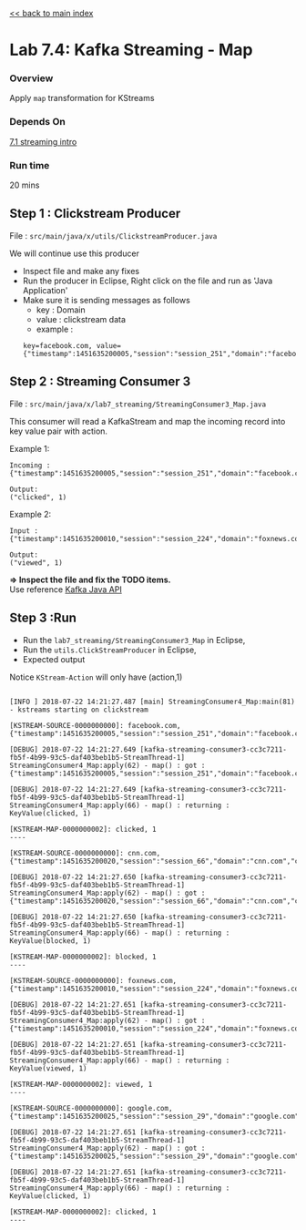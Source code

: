 <link rel='stylesheet' href='../assets/css/main.css'/>

[<< back to main index](../README.md)

# Lab 7.4: Kafka Streaming - Map

### Overview
Apply `map` transformation for KStreams

### Depends On
[7.1 streaming intro](07.1-streaming-intro.md)

### Run time
20 mins


## Step 1 : Clickstream Producer
File : `src/main/java/x/utils/ClickstreamProducer.java`  

We will  continue use this producer
* Inspect file and make any fixes
* Run the producer in Eclipse, Right click on the file and run as 'Java Application'
* Make sure it is sending messages as follows
  - key : Domain
  - value : clickstream data
  - example  :
  ```
  key=facebook.com, value={"timestamp":1451635200005,"session":"session_251","domain":"facebook.com","cost":91,"user":"user_16","campaign":"campaign_5","ip":"ip_67","action":"clicked"}
  ```

## Step 2 :  Streaming Consumer 3
File : `src/main/java/x/lab7_streaming/StreamingConsumer3_Map.java`

This consumer will read a KafkaStream and map the incoming record into key value pair with action.

Example 1:
```
Incoming :
{"timestamp":1451635200005,"session":"session_251","domain":"facebook.com","cost":91,"user":"user_16","campaign":"campaign_5","ip":"ip_67","action":"clicked"}

Output:
("clicked", 1)
```

Example 2:
```
Input :
{"timestamp":1451635200010,"session":"session_224","domain":"foxnews.com","cost":17,"user":"user_89","campaign":"campaign_4","ip":"ip_57","action":"viewed"}

Output:
("viewed", 1)
```


**=> Inspect the file and fix the TODO items.**  
Use reference [Kafka Java API](https://kafka.apache.org/0102/javadoc/index.html)



## Step 3 :Run
* Run the `lab7_streaming/StreamingConsumer3_Map` in Eclipse,
* Run the `utils.ClickStreamProducer` in Eclipse,
* Expected output

Notice `KStream-Action` will only have (action,1)

```console

[INFO ] 2018-07-22 14:21:27.487 [main] StreamingConsumer4_Map:main(81) - kstreams starting on clickstream

[KSTREAM-SOURCE-0000000000]: facebook.com, {"timestamp":1451635200005,"session":"session_251","domain":"facebook.com","cost":91,"user":"user_16","campaign":"campaign_5","ip":"ip_67","action":"clicked"}

[DEBUG] 2018-07-22 14:21:27.649 [kafka-streaming-consumer3-cc3c7211-fb5f-4b99-93c5-daf403beb1b5-StreamThread-1] StreamingConsumer4_Map:apply(62) - map() : got : {"timestamp":1451635200005,"session":"session_251","domain":"facebook.com","cost":91,"user":"user_16","campaign":"campaign_5","ip":"ip_67","action":"clicked"}

[DEBUG] 2018-07-22 14:21:27.649 [kafka-streaming-consumer3-cc3c7211-fb5f-4b99-93c5-daf403beb1b5-StreamThread-1] StreamingConsumer4_Map:apply(66) - map() : returning : KeyValue(clicked, 1)

[KSTREAM-MAP-0000000002]: clicked, 1
----

[KSTREAM-SOURCE-0000000000]: cnn.com, {"timestamp":1451635200020,"session":"session_66","domain":"cnn.com","cost":31,"user":"user_29","campaign":"campaign_3","ip":"ip_49","action":"blocked"}

[DEBUG] 2018-07-22 14:21:27.650 [kafka-streaming-consumer3-cc3c7211-fb5f-4b99-93c5-daf403beb1b5-StreamThread-1] StreamingConsumer4_Map:apply(62) - map() : got : {"timestamp":1451635200020,"session":"session_66","domain":"cnn.com","cost":31,"user":"user_29","campaign":"campaign_3","ip":"ip_49","action":"blocked"}

[DEBUG] 2018-07-22 14:21:27.650 [kafka-streaming-consumer3-cc3c7211-fb5f-4b99-93c5-daf403beb1b5-StreamThread-1] StreamingConsumer4_Map:apply(66) - map() : returning : KeyValue(blocked, 1)

[KSTREAM-MAP-0000000002]: blocked, 1
----

[KSTREAM-SOURCE-0000000000]: foxnews.com, {"timestamp":1451635200010,"session":"session_224","domain":"foxnews.com","cost":17,"user":"user_89","campaign":"campaign_4","ip":"ip_57","action":"viewed"}

[DEBUG] 2018-07-22 14:21:27.651 [kafka-streaming-consumer3-cc3c7211-fb5f-4b99-93c5-daf403beb1b5-StreamThread-1] StreamingConsumer4_Map:apply(62) - map() : got : {"timestamp":1451635200010,"session":"session_224","domain":"foxnews.com","cost":17,"user":"user_89","campaign":"campaign_4","ip":"ip_57","action":"viewed"}

[DEBUG] 2018-07-22 14:21:27.651 [kafka-streaming-consumer3-cc3c7211-fb5f-4b99-93c5-daf403beb1b5-StreamThread-1] StreamingConsumer4_Map:apply(66) - map() : returning : KeyValue(viewed, 1)

[KSTREAM-MAP-0000000002]: viewed, 1
----

[KSTREAM-SOURCE-0000000000]: google.com, {"timestamp":1451635200025,"session":"session_29","domain":"google.com","cost":16,"user":"user_1","campaign":"campaign_5","ip":"ip_74","action":"clicked"}

[DEBUG] 2018-07-22 14:21:27.651 [kafka-streaming-consumer3-cc3c7211-fb5f-4b99-93c5-daf403beb1b5-StreamThread-1] StreamingConsumer4_Map:apply(62) - map() : got : {"timestamp":1451635200025,"session":"session_29","domain":"google.com","cost":16,"user":"user_1","campaign":"campaign_5","ip":"ip_74","action":"clicked"}

[DEBUG] 2018-07-22 14:21:27.651 [kafka-streaming-consumer3-cc3c7211-fb5f-4b99-93c5-daf403beb1b5-StreamThread-1] StreamingConsumer4_Map:apply(66) - map() : returning : KeyValue(clicked, 1)

[KSTREAM-MAP-0000000002]: clicked, 1
----

```
